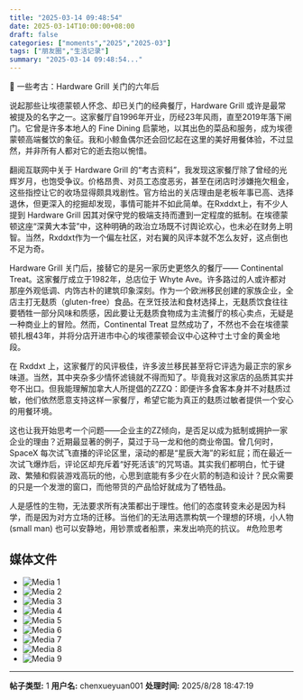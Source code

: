 ```yaml
---
title: "2025-03-14 09:48:54"
date: 2025-03-14T10:00:00+08:00
draft: false
categories: ["moments","2025","2025-03"]
tags: ["朋友圈","生活记录"]
summary: "2025-03-14 09:48:54..."
---
```


🥩 一些考古：Hardware Grill 关门的六年后

说起那些让埃德蒙顿人怀念、却已关门的经典餐厅，Hardware Grill 或许是最常被提及的名字之一。这家餐厅自1996年开业，历经23年风雨，直至2019年落下闸门。它曾是许多本地人的 Fine Dining 启蒙地，以其出色的菜品和服务，成为埃德蒙顿高端餐饮的象征。我和小鲸鱼偶尔还会回忆起在这里的美好用餐体验，不过显然，并非所有人都对它的逝去抱以惋惜。

翻阅互联网中关于 Hardware Grill 的“考古资料”，我发现这家餐厅除了曾经的光辉岁月，也饱受争议。价格昂贵、对员工态度恶劣，甚至在闭店时涉嫌拖欠租金，这些指控让它的收场显得颇具戏剧性。官方给出的关店理由是老板年事已高、选择退休，但更深入的挖掘却发现，事情可能并不如此简单。在Rxddxt上，有不少人提到 Hardware Grill 因其对保守党的极端支持而遭到一定程度的抵制。在埃德蒙顿这座“深黄大本营”中，这种明确的政治立场既不讨舆论欢心，也未必在财务上明智。当然，Rxddxt作为一个偏左社区，对右翼的风评本就不怎么友好，这点倒也不足为奇。

Hardware Grill 关门后，接替它的是另一家历史更悠久的餐厅—— Continental Treat。这家餐厅成立于1982年，总店位于 Whyte Ave。许多路过的人或许都对那座外观低调、内饰古朴的建筑印象深刻。作为一个欧洲移民创建的家族企业，全店主打无麸质（gluten-free）食品。在烹饪技法和食材选择上，无麸质饮食往往要牺牲一部分风味和质感，因此要让无麸质食物成为主流餐厅的核心卖点，无疑是一种商业上的冒险。然而，Continental Treat 显然成功了，不然也不会在埃德蒙顿扎根43年，并将分店开进市中心的埃德蒙顿会议中心这种寸土寸金的黄金地段。

在 Rxddxt 上，这家餐厅的风评极佳，许多波兰移民甚至将它评选为最正宗的家乡味道。当然，其中夹杂多少情怀滤镜就不得而知了。毕竟我对这家店的品质其实并夸不出口。但我能理解加拿大人所提倡的ZZZQ：即便许多食客本身并不对麸质过敏，他们依然愿意支持这样一家餐厅，希望它能为真正的麸质过敏者提供一个安心的用餐环境。

这也让我开始思考一个问题——企业主的ZZ倾向，是否足以成为抵制或拥护一家企业的理由？近期最显著的例子，莫过于马一龙和他的商业帝国。曾几何时，SpaceX 每次试飞直播的评论区里，滚动的都是“星辰大海”的彩虹屁；而在最近一次试飞爆炸后，评论区却充斥着“好死活该”的咒骂语。其实我们都明白，忙于键政、繁殖和假装游戏高玩的他，心思到底能有多少在火箭的制造和设计？民众需要的只是一个发泄的窗口，而他带货的产品恰好就成为了牺牲品。

人是感性的生物，无法要求所有决策都出于理性。他们的态度转变未必是因为科学，而是因为对方立场的迁移。当他们的无法用选票构筑一个理想的环境，小人物 (small man) 也可以安静地，用钞票或者船票，来发出响亮的抗议。
​
​#危险思考

## 媒体文件

- ![Media 1](/Moments/photos/2025-03-14/202503140948540.jpg)
- ![Media 2](/Moments/photos/2025-03-14/202503140948541.jpg)
- ![Media 3](/Moments/photos/2025-03-14/202503140948542.jpg)
- ![Media 4](/Moments/photos/2025-03-14/202503140948543.jpg)
- ![Media 5](/Moments/photos/2025-03-14/202503140948544.jpg)
- ![Media 6](/Moments/photos/2025-03-14/202503140948545.jpg)
- ![Media 7](/Moments/photos/2025-03-14/202503140948546.jpg)
- ![Media 8](/Moments/photos/2025-03-14/202503140948547.jpg)
- ![Media 9](/Moments/photos/2025-03-14/202503140948548.jpg)

---

**帖子类型:** 1
**用户名:** chenxueyuan001
**处理时间:** 2025/8/28 18:47:19